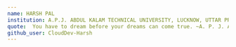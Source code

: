 ```yaml
---
name: HARSH PAL
institution: A.P.J. ABDUL KALAM TECHNICAL UNIVERSITY, LUCKNOW, UTTAR PRADESH, INDIA
quote:  You have to dream before your dreams can come true. ~A. P. J. Abdul Kalam
github_user: CloudDev-Harsh
---
```

